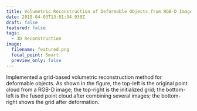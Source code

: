 ```yaml
---
title: Volumetric Reconstruction of Deformable Objects from RGB-D Images
date: 2018-04-03T13:01:34.930Z
draft: false
featured: false
tags:
  - 3D Reconstruction
image:
  filename: featured.png
  focal_point: Smart
  preview_only: false
---
```

Implemented a grid-based volumetric reconstruction method for deformable objects. As shown in the figure, the top-left is the original point cloud from a RGB-D image; the top-right is the initialized grid; the bottom-left is the fused point cloud after combining several images; the bottom-right shows the grid after deformation.
